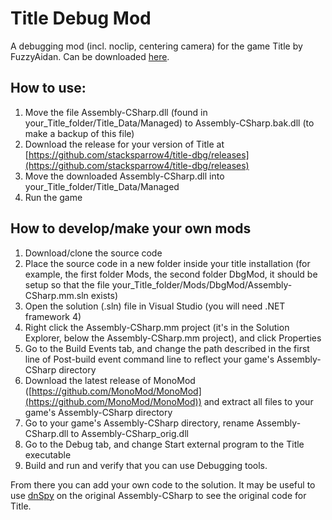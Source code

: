 # Title Debug Mod

A debugging mod (incl. noclip, centering camera) for the game Title by FuzzyAidan. Can be downloaded [here](https://drive.google.com/file/d/1ATE4fRHQD2-ATUpKC564CKwETopNugWr/view?usp=sharing).

## How to use:

1. Move the file Assembly-CSharp.dll (found in your_Title_folder/Title_Data/Managed) to Assembly-CSharp.bak.dll (to make a backup of this file)
2. Download the release for your version of Title at [https://github.com/stacksparrow4/title-dbg/releases](https://github.com/stacksparrow4/title-dbg/releases)
3. Move the downloaded Assembly-CSharp.dll into your_Title_folder/Title_Data/Managed
4. Run the game

## How to develop/make your own mods

1. Download/clone the source code
2. Place the source code in a new folder inside your title installation (for example, the first folder Mods, the second folder DbgMod, it should be setup so that the file your_Title_folder/Mods/DbgMod/Assembly-CSharp.mm.sln exists)
3. Open the solution (.sln) file in Visual Studio (you will need .NET framework 4)
4. Right click the Assembly-CSharp.mm project (it's in the Solution Explorer, below the Assembly-CSharp.mm project), and click Properties
5. Go to the Build Events tab, and change the path described in the first line of Post-build event command line to reflect your game's Assembly-CSharp directory
6. Download the latest release of MonoMod ([https://github.com/MonoMod/MonoMod](https://github.com/MonoMod/MonoMod)) and extract all files to your game's Assembly-CSharp directory
7. Go to your game's Assembly-CSharp directory, rename Assembly-CSharp.dll to Assembly-CSharp_orig.dll
7. Go to the Debug tab, and change Start external program to the Title executable
8. Build and run and verify that you can use Debugging tools.

From there you can add your own code to the solution. It may be useful to use [dnSpy](https://github.com/dnSpy/dnSpy) on the original Assembly-CSharp to see the original code for Title.

